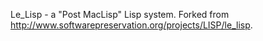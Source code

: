 Le_Lisp - a "Post MacLisp" Lisp system. Forked from http://www.softwarepreservation.org/projects/LISP/le_lisp.
